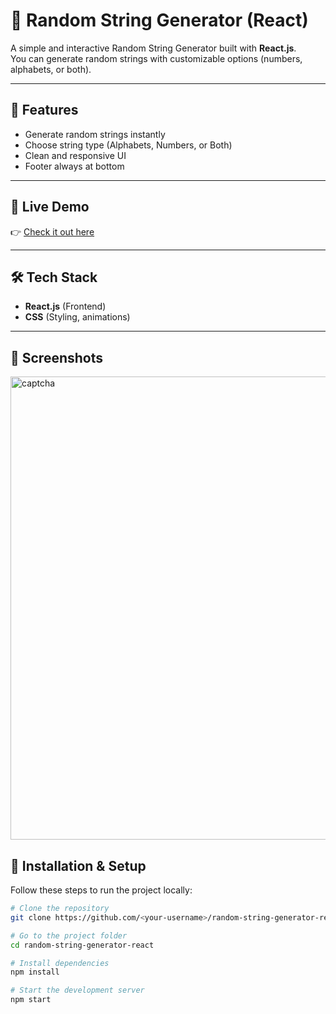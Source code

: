 # 🎲 Random String Generator (React)

A simple and interactive Random String Generator built with **React.js**.  
You can generate random strings with customizable options (numbers, alphabets, or both).  

---

## 🚀 Features

- Generate random strings instantly  
- Choose string type (Alphabets, Numbers, or Both)  
- Clean and responsive UI  
- Footer always at bottom  

---


## 🚀 Live Demo
👉 [Check it out here](https://captcha-generatorbyswati.netlify.app/)  

---

## 🛠️ Tech Stack

- **React.js** (Frontend)  
- **CSS** (Styling, animations)  

---


## 📸 Screenshots
<img width="946" height="741" alt="captcha" src="https://github.com/user-attachments/assets/89a7ad63-edd9-455c-b6d8-45bd6e4cd218" />



## 📂 Installation & Setup

Follow these steps to run the project locally:

```bash
# Clone the repository
git clone https://github.com/<your-username>/random-string-generator-react.git

# Go to the project folder
cd random-string-generator-react

# Install dependencies
npm install

# Start the development server
npm start
